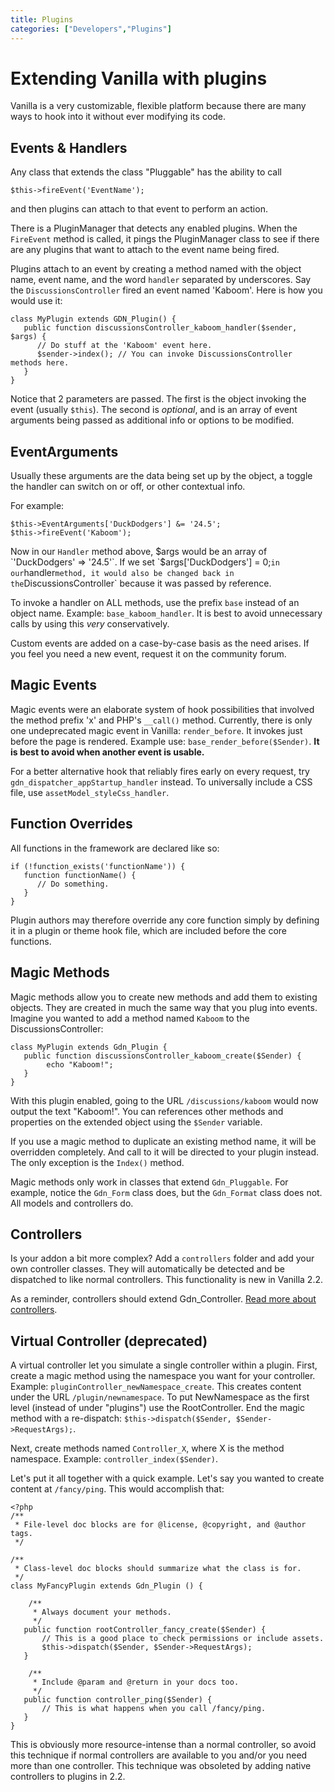 ```yaml
---
title: Plugins
categories: ["Developers","Plugins"]
---
```


# Extending Vanilla with plugins

Vanilla is a very customizable, flexible platform because there are many ways to hook into it without ever modifying its code.


## Events & Handlers

Any class that extends the class "Pluggable" has the ability to call

```
$this->fireEvent('EventName');
```
and then plugins can attach to that event to perform an action. 

There is a PluginManager that detects any enabled plugins. When the `FireEvent` method is called, it pings the PluginManager class to see if there are any plugins that want to attach to the event name being fired.

Plugins attach to an event by creating a method named with the object name, event name, and the word `handler` separated by underscores. Say the `DiscussionsController` fired an event named 'Kaboom'. Here is how you would use it:

```
class MyPlugin extends GDN_Plugin() {
   public function discussionsController_kaboom_handler($sender, $args) {
   	  // Do stuff at the 'Kaboom' event here.
   	  $sender->index(); // You can invoke DiscussionsController methods here.
   }
}
```
Notice that 2 parameters are passed. The first is the object invoking the event (usually `$this`). The second is *optional*, and is an array of event arguments being passed as additional info or options to be modified.


## EventArguments

Usually these arguments are the data being set up by the object, a toggle the handler can switch on or off, or other contextual info.

For example:

```
$this->EventArguments['DuckDodgers'] &= '24.5';
$this->fireEvent('Kaboom');
```

Now in our `Handler` method above, $args would be an array of `'DuckDodgers' => '24.5'`. If we set `$args['DuckDodgers'] = 0;` in our `handler` method, it would also be changed back in the `DiscussionsController` because it was passed by reference.

To invoke a handler on ALL methods, use the prefix `base` instead of an object name. Example: `base_kaboom_handler`. It is best to avoid unnecessary calls by using this *very* conservatively.

Custom events are added on a case-by-case basis as the need arises. If you feel you need a new event, request it on the community forum.


## Magic Events

Magic events were an elaborate system of hook possibilities that involved the method prefix 'x' and PHP's `__call()` method. Currently, there is only one undeprecated magic event in Vanilla: `render_before`. It invokes just before the page is rendered. Example use: `base_render_before($Sender)`. **It is best to avoid when another event is usable.**

For a better alternative hook that reliably fires early on every request, try `gdn_dispatcher_appStartup_handler` instead. To universally include a CSS file, use `assetModel_styleCss_handler`.


## Function Overrides

All functions in the framework are declared like so:

```
if (!function_exists('functionName')) {
   function functionName() {
   	  // Do something.
   }
}
```

Plugin authors may therefore override any core function simply by defining it in a plugin or theme hook file, which are included before the core functions.


## Magic Methods

Magic methods allow you to create new methods and add them to existing objects. They are created in much the same way that you plug into events. Imagine you wanted to add a method named `Kaboom` to the DiscussionsController:

```
class MyPlugin extends Gdn_Plugin {
   public function discussionsController_kaboom_create($Sender) {
        echo "Kaboom!";
   }
}
```

With this plugin enabled, going to the URL `/discussions/kaboom` would now output the text "Kaboom!". You can references other methods and properties on the extended object using the `$Sender` variable.

If you use a magic method to duplicate an existing method name, it will be overridden completely. And call to it will be directed to your plugin instead. The only exception is the `Index()` method.

Magic methods only work in classes that extend `Gdn_Pluggable`. For example, notice the `Gdn_Form` class does, but the `Gdn_Format` class does not. All models and controllers do.

## Controllers

Is your addon a bit more complex? Add a `controllers` folder and add your own controller classes. They will automatically be detected and be dispatched to like normal controllers. This functionality is new in Vanilla 2.2.

As a reminder, controllers should extend Gdn_Controller. [Read more about controllers](/developers/framework/controllers).

## Virtual Controller (deprecated)

A virtual controller let you simulate a single controller within a plugin. First, create a magic method using the namespace you want for your controller. Example: `pluginController_newNamespace_create`. This creates content under the URL `/plugin/newnamespace`. To put NewNamespace as the first level (instead of under "plugins") use the RootController. End the magic method with a re-dispatch: `$this->dispatch($Sender, $Sender->RequestArgs);`.

Next, create methods named `Controller_X`, where X is the method namespace. Example: `controller_index($Sender)`.

Let's put it all together with a quick example. Let's say you wanted to create content at `/fancy/ping`. This would accomplish that:

```
<?php
/**
 * File-level doc blocks are for @license, @copyright, and @author tags.
 */

/**
 * Class-level doc blocks should summarize what the class is for.
 */
class MyFancyPlugin extends Gdn_Plugin () {

	/**
	 * Always document your methods.
	 */
   public function rootController_fancy_create($Sender) {
   	   // This is a good place to check permissions or include assets.
	   $this->dispatch($Sender, $Sender->RequestArgs);
   }

	/**
	 * Include @param and @return in your docs too.
	 */
   public function controller_ping($Sender) {
	   // This is what happens when you call /fancy/ping.
   }
}
```

This is obviously more resource-intense than a normal controller, so avoid this technique if normal controllers are available to you and/or you need more than one controller. This technique was obsoleted by adding native controllers to plugins in 2.2.
